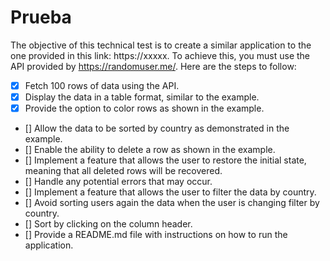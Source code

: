 # Prueba
The objective of this technical test is to create a similar application to the one provided in this link: https://xxxxx. To achieve this, you must use the API provided by https://randomuser.me/.
Here are the steps to follow:

- [x] Fetch 100 rows of data using the API.
- [x] Display the data in a table format, similar to the example.
- [x] Provide the option to color rows as shown in the example.
- [] Allow the data to be sorted by country as demonstrated in the example.
- [] Enable the ability to delete a row as shown in the example.
- [] Implement a feature that allows the user to restore the initial state, meaning that all deleted rows will be recovered.
- [] Handle any potential errors that may occur.
- [] Implement a feature that allows the user to filter the data by country.
- [] Avoid sorting users again the data when the user is changing filter by country.
- [] Sort by clicking on the column header.
- [] Provide a README.md file with instructions on how to run the application.

